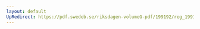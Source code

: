 ```yaml
---
layout: default
UpRedirect: https://pdf.swedeb.se/riksdagen-volumeG-pdf/199192/reg_199192/reg_199192_0486.pdf
---
```

